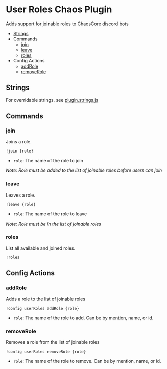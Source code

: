 # User Roles Chaos Plugin

Adds support for joinable roles to ChaosCore discord bots

- [Strings](#strings)
- Commands
    - [join](#join)
    - [leave](#leave)
    - [roles](#roles)
- Config Actions
    - [addRole](#addrole)
    - [removeRole](#removerole)

## Strings

For overridable strings, see [plugin.strings.js](./src/plugin.strings.js) 

## Commands

### join
Joins a role. 
```
!join {role}
```
- `role`: The name of the role to join

*Note: Role must be added to the list of joinable roles before users can join* 


### leave
Leaves a role. 
```
!leave {role}
```

- `role`: The name of the role to leave

*Note: Role must be in the list of joinable roles*

### roles
List all available and joined roles. 
```
!roles
```

## Config Actions

### addRole
Adds a role to the list of joinable roles
```
!config userRoles addRole {role}
```

- `role`: The name of the role to add. Can be by mention, name, or id.

### removeRole
Removes a role from the list of joinable roles
```
!config userRoles removeRole {role}
```

- `role`: The name of the role to remove. Can be by mention, name, or id.
